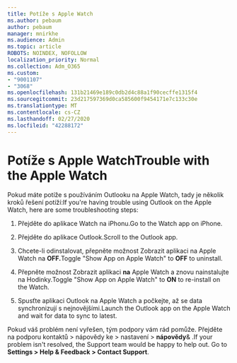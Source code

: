 ```yaml
---
title: Potíže s Apple Watch
ms.author: pebaum
author: pebaum
manager: mnirkhe
ms.audience: Admin
ms.topic: article
ROBOTS: NOINDEX, NOFOLLOW
localization_priority: Normal
ms.collection: Adm_O365
ms.custom:
- "9001107"
- "3068"
ms.openlocfilehash: 131b21469e189c0db2d4c88a1f90cecffe1315f4
ms.sourcegitcommit: 23d217597369d0ca585600f9454171e7c133c30e
ms.translationtype: MT
ms.contentlocale: cs-CZ
ms.lasthandoff: 02/27/2020
ms.locfileid: "42288172"
---
```

# <a name="trouble-with-the-apple-watch"></a><span data-ttu-id="7699f-102">Potíže s Apple Watch</span><span class="sxs-lookup"><span data-stu-id="7699f-102">Trouble with the Apple Watch</span></span>

<span data-ttu-id="7699f-103">Pokud máte potíže s používáním Outlooku na Apple Watch, tady je několik kroků řešení potíží:</span><span class="sxs-lookup"><span data-stu-id="7699f-103">If you're having trouble using Outlook on the Apple Watch, here are some troubleshooting steps:</span></span> 

1. <span data-ttu-id="7699f-104">Přejděte do aplikace Watch na iPhonu.</span><span class="sxs-lookup"><span data-stu-id="7699f-104">Go to the Watch app on iPhone.</span></span>

2. <span data-ttu-id="7699f-105">Přejděte do aplikace Outlook.</span><span class="sxs-lookup"><span data-stu-id="7699f-105">Scroll to the Outlook app.</span></span>

3. <span data-ttu-id="7699f-106">Chcete-li odinstalovat, přepněte možnost Zobrazit aplikaci na Apple Watch na **OFF.**</span><span class="sxs-lookup"><span data-stu-id="7699f-106">Toggle "Show App on Apple Watch" to **OFF** to uninstall.</span></span>

4. <span data-ttu-id="7699f-107">Přepněte možnost Zobrazit aplikaci **na** Apple Watch a znovu nainstalujte na Hodinky.</span><span class="sxs-lookup"><span data-stu-id="7699f-107">Toggle "Show App on Apple Watch" to **ON** to re-install on the Watch.</span></span>

5. <span data-ttu-id="7699f-108">Spusťte aplikaci Outlook na Apple Watch a počkejte, až se data synchronizují s nejnovějšími.</span><span class="sxs-lookup"><span data-stu-id="7699f-108">Launch the Outlook app on the Apple Watch and wait for data to sync to latest.</span></span> 

<span data-ttu-id="7699f-109">Pokud váš problém není vyřešen, tým podpory vám rád pomůže. Přejděte na podporu kontaktů > nápovědy ke > nastavení > **nápovědy**& .</span><span class="sxs-lookup"><span data-stu-id="7699f-109">If your problem isn't resolved, the Support team would be happy to help out. Go to **Settings > Help & Feedback > Contact Support**.</span></span> 